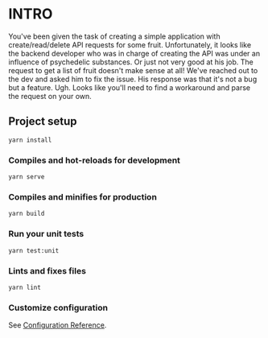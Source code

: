 # INTRO

You've been given the task of creating a simple application with create/read/delete API requests for some fruit. Unfortunately, it looks like the backend developer who was in charge of creating the API was under an influence of psychedelic substances. Or just not very good at his job. The request to get a list of fruit doesn't make sense at all! We've reached out to the dev and asked him to fix the issue. His response was that it's not a bug but a feature. Ugh. Looks like you'll need to find a workaround and parse the request on your own.

## Project setup

```
yarn install
```

### Compiles and hot-reloads for development

```
yarn serve
```

### Compiles and minifies for production

```
yarn build
```

### Run your unit tests

```
yarn test:unit
```

### Lints and fixes files

```
yarn lint
```

### Customize configuration

See [Configuration Reference](https://cli.vuejs.org/config/).
